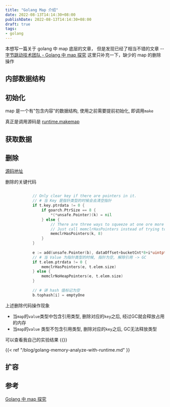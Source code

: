 ```yaml
---
title: "Golang Map 介绍"
date: 2022-08-13T14:14:30+08:00
publishDate: 2022-08-13T14:14:30+08:00
draft: true
tags:
- golang
---
```


本想写一篇关于 golang 中 map 底层的文章， 但是发现已经了相当不错的文章 -- 
[字节跳动技术团队 - Golang 中 map 探究](https://mp.weixin.qq.com/s/UT8tydajjOUJkfc-Brcblw) 
这里只补充一下，缺少的 map 的删除操作

## 内部数据结构

## 初始化

map 是一个有"包含内容"的数据结构, 使用之前需要提前初始化, 即调用`make`

真正是调用源码是 [runtime.makemap](https://cs.opensource.google/go/go/+/master:src/runtime/map.go;l=283;bpv=1;bpt=1?q=makemap&ss=go%2Fgo)
## 获取数据


## 删除

[源码地址](https://cs.opensource.google/go/go/+/master:src/runtime/map_fast64.go;drc=3e5c2c155645ebaed62e4481430c455045b0fff5;bpv=1;bpt=1;l=273?q=mapdelete_fast64&ss=go%2Fgo)

删除的关键代码
``` go 

			// Only clear key if there are pointers in it.
			// # 当 Key 是指针类型的时候会去清空指针
			if t.key.ptrdata != 0 {
				if goarch.PtrSize == 8 {
					*(*unsafe.Pointer)(k) = nil
				} else {
					// There are three ways to squeeze at one ore more 32 bit pointers into 64 bits.
					// Just call memclrHasPointers instead of trying to handle all cases here.
					memclrHasPointers(k, 8)
				}
			}
			
			e := add(unsafe.Pointer(b), dataOffset+bucketCnt*8+i*uintptr(t.elemsize))
			// # 当 Value 为指针类型的时候, 指针为空, 解除引用 -> GC
			if t.elem.ptrdata != 0 {
				memclrHasPointers(e, t.elem.size)
			} else {
				memclrNoHeapPointers(e, t.elem.size)
			}
		
			// # 讲 hash 值标记为空
			b.tophash[i] = emptyOne
```

上述删除代码操作现象

- 当`map`的`value`类型中包含引用类型, 删除对应的`key`之后, 经过GC就会释放占用的内存
- 当`map`的`value` 类型不包含引用类型, 删除对应的`key`之后, GC无法释放类型

可以查看我自己的实验结果 {{}}

{{< ref "/blog/golang-memory-analyze-with-runtime.md" }}

## 扩容

## 参考
[Golang 中 map 探究](https://mp.weixin.qq.com/s/UT8tydajjOUJkfc-Brcblw)
